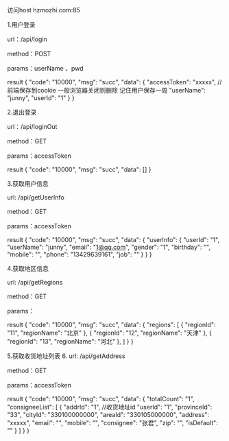 访问host hzmozhi.com:85

1.用户登录

url：/api/login

method：POST

params：userName 、pwd

result 
{
    "code": "10000",
    "msg": "succ",
    "data": {
        "accessToken": "xxxxx",     //前端保存到cookie 一般浏览器关闭则删除  记住用户保存一周
        "userName": "junny",
        "userId": "1"
    }
}


2.退出登录

url：/api/loginOut

method：GET

params：accessToken

result 
{
    "code": "10000",
    "msg": "succ",
    "data": []
}

3.获取用户信息

url: /api/getUserInfo

method：GET

params：accessToken

result 
{
    "code": "10000",
    "msg": "succ",
    "data": {
        "userInfo": {
            "userId": "1",
            "userName": "junny",
            "email": "1@qq.com",
            "gender": "1",
            "birthday": "",
            "mobile": "",
            "phone": "13429639161",
            "job": ""
        }
    }
}

4.获取地区信息

url: /api/getRegions

method：GET

params：

result 
{
    "code": "10000",
    "msg": "succ",
    "data": {
        "regions": [
            {
                "regionId": "11",
                "regionName": "北京"
            },
            {
                "regionId": "12",
                "regionName": "天津"
            },
            {
                "regionId": "13",
                "regionName": "河北"
            },
        ]
    }
}

5.获取收货地址列表
6.
url: /api/getAddress

method：GET

params：accessToken

result 
{
    "code": "10000",
    "msg": "succ",
    "data": {
        "totalCount": "1",
        "consigneeList": [
            {
                "addrId": "1",                  //收货地址id
                "userId": "1",
                "provinceId": "33",
                "cityId": "330100000000",
                "areaId": "330105000000",
                "address": "xxxxx",
                "email": "",
                "mobile": "",
                "consignee": "张君",
                "zip": "",
                "isDefault": ""
            }
        ]
    }
}
